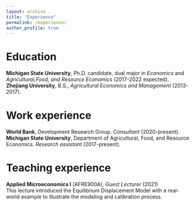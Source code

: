 ```yaml
---
layout: archive
title: "Experience"
permalink: /experience/
author_profile: true
---
```


# Education
  **Michigan State University**, Ph.D. candidate, dual major in *Economics* and *Agricultural,Food, and Resource Economics* (2017-2022 expected).    
  **Zhejiang University**, B.S., *Agricultural Economics and Management* (2013-2017). 



# Work experience
  **World Bank**, Development Research Group. *Consultant* (2020-present).      
  **Michigan State University**, Department of Agricultural, Food, and Resource Economics. *Research assistant* (2017-present).
 
 
# Teaching experience
  **Applied Microeconomics I** (AFRE900A), *Guest Lecturer* (2021)     
  This lecture introduced the Equilibrium Displacement Model with a real-world example to illustrate the modeling and calibration process.
